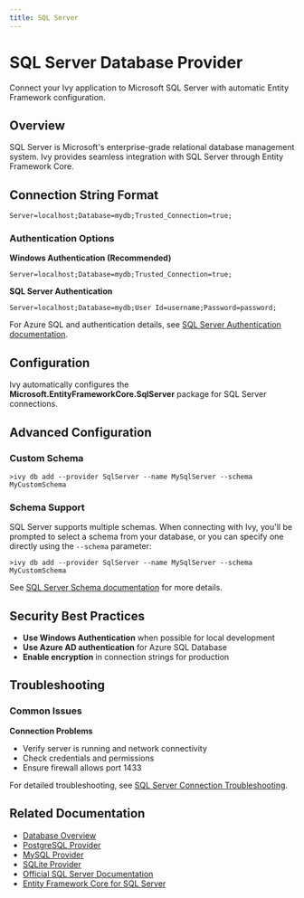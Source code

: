 ```yaml
---
title: SQL Server
---
```


# SQL Server Database Provider

<Ingress>
Connect your Ivy application to Microsoft SQL Server with automatic Entity Framework configuration.
</Ingress>

## Overview

SQL Server is Microsoft's enterprise-grade relational database management system. Ivy provides seamless integration with SQL Server through Entity Framework Core.

## Connection String Format

```text
Server=localhost;Database=mydb;Trusted_Connection=true;
```

### Authentication Options

**Windows Authentication (Recommended)**
```text
Server=localhost;Database=mydb;Trusted_Connection=true;
```

**SQL Server Authentication**
```text
Server=localhost;Database=mydb;User Id=username;Password=password;
```

For Azure SQL and authentication details, see [SQL Server Authentication documentation](https://learn.microsoft.com/en-us/sql/relational-databases/security/choose-an-authentication-mode).

## Configuration

Ivy automatically configures the **Microsoft.EntityFrameworkCore.SqlServer** package for SQL Server connections.

## Advanced Configuration

### Custom Schema

```terminal
>ivy db add --provider SqlServer --name MySqlServer --schema MyCustomSchema
```

### Schema Support

SQL Server supports multiple schemas. When connecting with Ivy, you'll be prompted to select a schema from your database, or you can specify one directly using the `--schema` parameter:

```terminal
>ivy db add --provider SqlServer --name MySqlServer --schema MyCustomSchema
```

See [SQL Server Schema documentation](https://learn.microsoft.com/en-us/sql/relational-databases/security/schemas-general) for more details.

## Security Best Practices

- **Use Windows Authentication** when possible for local development
- **Use Azure AD authentication** for Azure SQL Database
- **Enable encryption** in connection strings for production

## Troubleshooting

### Common Issues

**Connection Problems**
- Verify server is running and network connectivity
- Check credentials and permissions
- Ensure firewall allows port 1433

For detailed troubleshooting, see [SQL Server Connection Troubleshooting](https://learn.microsoft.com/en-us/troubleshoot/sql/connect/resolve-connectivity-errors).

## Related Documentation

- [Database Overview](01_Overview.md)
- [PostgreSQL Provider](PostgreSql.md)
- [MySQL Provider](MySql.md)
- [SQLite Provider](SQLite.md)
- [Official SQL Server Documentation](https://learn.microsoft.com/en-us/sql/sql-server/)
- [Entity Framework Core for SQL Server](https://learn.microsoft.com/en-us/ef/core/providers/sql-server/)